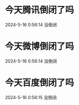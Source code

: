 # 今天腾讯倒闭了吗

2024-5-16 0:56:14 没倒闭

# 今天微博倒闭了吗

2024-5-16 0:56:14 没倒闭

# 今天百度倒闭了吗

2024-5-16 0:56:15 没倒闭

